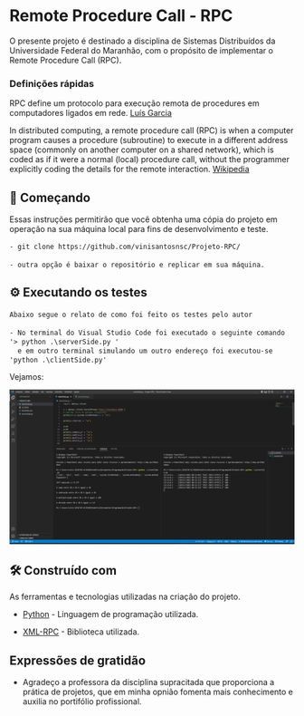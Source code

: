 # Remote Procedure Call - RPC

O presente projeto é destinado a disciplina de Sistemas Distribuídos da Universidade Federal do Maranhão, com o propósito de implementar o Remote Procedure Call (RPC). 

### Definições rápidas

RPC define um protocolo para execução remota de procedures em computadores ligados em rede. [Luís Garcia](http://penta2.ufrgs.br/rc952/trab1/rpc.html)

In distributed computing, a remote procedure call (RPC) is when a computer program causes a procedure (subroutine) to execute in a different address space (commonly on another computer on a shared network), which is coded as if it were a normal (local) procedure call, without the programmer explicitly coding the details for the remote interaction. [Wikipedia](https://en.wikipedia.org/wiki/Remote_procedure_call)

## 🚀 Começando

Essas instruções permitirão que você obtenha uma cópia do projeto em operação na sua máquina local para fins de desenvolvimento e teste.

```
- git clone https://github.com/vinisantosnsc/Projeto-RPC/

- outra opção é baixar o repositório e replicar em sua máquina.

```

## ⚙️ Executando os testes

```
Abaixo segue o relato de como foi feito os testes pelo autor

- No terminal do Visual Studio Code foi executado o seguinte comando '> python .\serverSide.py ' 
  e em outro terminal simulando um outro endereço foi executou-se 'python .\clientSide.py'

```

Vejamos:

![alt text](https://github.com/vinisantosnsc/Projeto-RPC/blob/main/imagens/teste-rpc.png)

## 🛠️ Construído com

As ferramentas e tecnologias utilizadas na criação do projeto. 

* [Python](https://www.python.org/) - Linguagem de programação utilizada. 

* [XML-RPC](https://docs.python.org/3/library/xmlrpc.server.html) - Biblioteca utilizada. 


## Expressões de gratidão

* Agradeço a professora da disciplina supracitada que proporciona a prática de projetos, que em minha opnião fomenta mais conhecimento e auxilia no portifólio profissional. 

